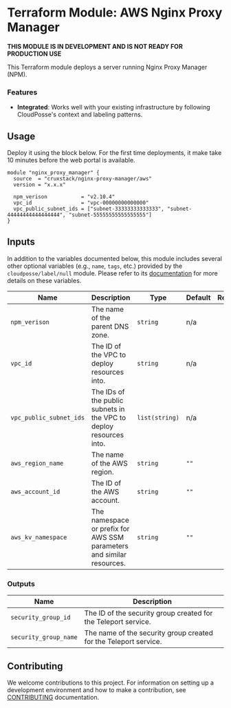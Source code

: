 # Terraform Module: AWS Nginx Proxy Manager

**THIS MODULE IS IN DEVELOPMENT AND IS NOT READY FOR PRODUCTION USE**

This Terraform module deploys a server running Nginx Proxy Manager (NPM).

### Features

- **Integrated**: Works well with your existing infrastructure by following
  CloudPosse's context and labeling patterns.

## Usage

Deploy it using the block below. For the first time deployments, it make take 10
minutes before the web portal is available.

```hcl
module "nginx_proxy_manager" {
  source  = "cruxstack/nginx-proxy-manager/aws"
  version = "x.x.x"

  npm_verison           = "v2.10.4"
  vpc_id                = "vpc-00000000000000"
  vpc_public_subnet_ids = ["subnet-33333333333333", "subnet-44444444444444444", "subnet-55555555555555555"]
}
```

## Inputs

In addition to the variables documented below, this module includes several
other optional variables (e.g., `name`, `tags`, etc.) provided by the
`cloudposse/label/null` module. Please refer to its [documentation](https://registry.terraform.io/modules/cloudposse/label/null/latest)
for more details on these variables.

| Name                    | Description                                                           | Type           | Default | Required |
|-------------------------|-----------------------------------------------------------------------|----------------|---------|:--------:|
| `npm_verison`           | The name of the parent DNS zone.                                      | `string`       | n/a     |   yes    |
| `vpc_id`                | The ID of the VPC to deploy resources into.                           | `string`       | n/a     |   yes    |
| `vpc_public_subnet_ids` | The IDs of the public subnets in the VPC to deploy resources into.    | `list(string)` | n/a     |   yes    |
| `aws_region_name`       | The name of the AWS region.                                           | `string`       | `""`    |    no    |
| `aws_account_id`        | The ID of the AWS account.                                            | `string`       | `""`    |    no    |
| `aws_kv_namespace`      | The namespace or prefix for AWS SSM parameters and similar resources. | `string`       | `""`    |    no    |

### Outputs

| Name                  | Description                                                      |
|-----------------------|------------------------------------------------------------------|
| `security_group_id`   | The ID of the security group created for the Teleport service.   |
| `security_group_name` | The name of the security group created for the Teleport service. |

## Contributing

We welcome contributions to this project. For information on setting up a
development environment and how to make a contribution, see [CONTRIBUTING](./CONTRIBUTING.md)
documentation.

